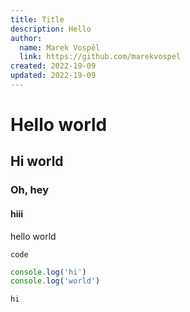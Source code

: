 ```yaml
---
title: Title
description: Hello
author:
  name: Marek Vospěl
  link: https://github.com/marekvospel
created: 2022-19-09
updated: 2022-19-09
---
```


# Hello world
## Hi world
### Oh, hey
#### hiii
hello world

`code`

```js
console.log('hi')
console.log('world')
```

```
hi
```
